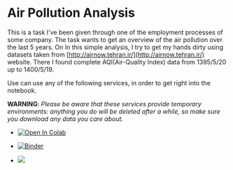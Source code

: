 # Air Pollution Analysis

This is a task I've been given through one of the employment processes of some company. The task wants to get an overview of the air pollution over the last 5 years. On In this simple analysis, I try to get my hands dirty using datasets taken from [http://airnow.tehran.ir/](http://airnow.tehran.ir/) website. There I found complete AQI(Air-Quality Index) data from 1395/5/20 up to 1400/5/19. 

Use can use any of the following services, in order to get right into the notebook.

**WARNING**: _Please be aware that these services provide temporary environments: anything you do will be deleted after a while, so make sure you download any data you care about._

* <a href="https://colab.research.google.com/github/couzhei/air-pollution-analysis/blob/master/" target="_parent"><img src="https://colab.research.google.com/assets/colab-badge.svg" alt="Open In Colab"/></a>

* [![Binder](https://mybinder.org/badge_logo.svg)](https://mybinder.org/v2/gh/couzhei/air-pollution-analysis/HEAD)

* <a href="https://www.kaggle.com/ashkanranjbar/tehran-air-pollution-analysis"><img src="https://kaggle.com/static/images/open-in-kaggle.svg"></a>
